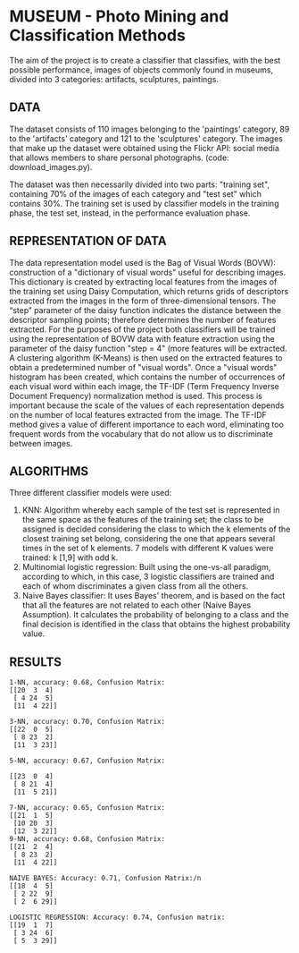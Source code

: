 # MUSEUM - Photo Mining and Classification Methods
The aim of the project is to create a classifier that classifies, with the best possible performance, images of objects commonly found in museums, divided into 3 categories: artifacts, sculptures, paintings.

## DATA
The dataset consists of 110 images belonging to the 'paintings' category, 89 to the 'artifacts' category and 121 to the 'sculptures' category. The images that make up the dataset were obtained using the Flickr API: social media that allows members to share personal photographs. (code: download_images.py).

The dataset was then necessarily divided into two parts: "training set", containing 70% of the images of each category and "test set" which contains 30%. The training set is used by classifier models in the training phase, the test set, instead, in the performance evaluation phase.

## REPRESENTATION OF DATA
The data representation model used is the Bag of Visual Words (BOVW): construction of a "dictionary of visual words" useful for describing images. This dictionary is created by extracting local features from the images of the training set using Daisy Computation, which returns grids of descriptors extracted from the images in the form of three-dimensional tensors.
The “step” parameter of the daisy function indicates the distance between the descriptor sampling points; therefore determines the number of features extracted.
For the purposes of the project both classifiers will be trained using the representation of BOVW data with feature extraction using the parameter of the daisy function "step = 4" (more features will be extracted.
A clustering algorithm (K-Means) is then used on the extracted features to obtain a predetermined number of "visual words".
Once a "visual words" histogram has been created, which contains the number of occurrences of each visual word within each image, the TF-IDF (Term Frequency Inverse Document Frequency) normalization method is used. This process is important because the scale of the values ​​of each representation depends on the number of local features extracted from the image. The TF-IDF method gives a value of different importance to each word, eliminating too frequent words from the vocabulary that do not allow us to discriminate between images.

## ALGORITHMS
Three different classifier models were used:
1. KNN: Algorithm whereby each sample of the test set is represented in the same space as the features of the training set; the class to be assigned is decided considering the class to which the k elements of the closest training set belong, considering the one that appears several times in the set of k elements.
7 models with different K values ​​were trained: k [1,9] with odd k.
2. Multinomial logistic regression: Built using the one-vs-all paradigm, according to which, in this case, 3 logistic classifiers are trained and each of whom discriminates a given class from all the others.
3. Naive Bayes classifier: It uses Bayes' theorem, and is based on the fact that all the features are not related to each other (Naive Bayes Assumption). It calculates the probability of belonging to a class and the final decision is identified in the class that obtains the highest probability value.

## RESULTS

    1-NN, accuracy: 0.68, Confusion Matrix:
    [[20  3  4]
     [ 4 24  5]
     [11  4 22]]

    3-NN, accuracy: 0.70, Confusion Matrix:
    [[22  0  5]
     [ 8 23  2]
     [11  3 23]]

    5-NN, accuracy: 0.67, Confusion Matrix:

    [[23  0  4]
     [ 8 21  4]
     [11  5 21]]

    7-NN, accuracy: 0.65, Confusion Matrix:
    [[21  1  5]
     [10 20  3]
     [12  3 22]]
    9-NN, accuracy: 0.68, Confusion Matrix:
    [[21  2  4]
     [ 8 23  2]
     [11  4 22]]

    NAIVE BAYES: Accuracy: 0.71, Confusion Matrix:/n
    [[18  4  5]
     [ 2 22  9]
     [ 2  6 29]]

    LOGISTIC REGRESSION: Accuracy: 0.74, Confusion matrix:
    [[19  1  7]
     [ 3 24  6]
     [ 5  3 29]]
